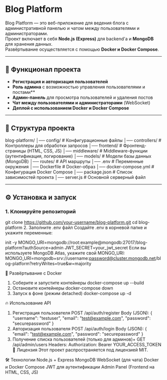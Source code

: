# Blog Platform

Blog Platform — это веб-приложение для ведения блога с административной панелью и чатом между пользователями и администраторами.  
Проект включает в себя **Node.js (Express)** для backend'а и **MongoDB** для хранения данных.  
Развёртывание осуществляется с помощью **Docker и Docker Compose**.

---

## 🚀 Функционал проекта

- **Регистрация и авторизация пользователей**
- **Роль админа** с возможностью управления пользователями и постами**
- **Админ-панель** для просмотра пользователей и удаления постов
- **Чат между пользователями и администраторами** (WebSocket)
- **Деплой с использованием Docker и Docker Compose**

---

## 📂 Структура проекта

blog-platform/ │── config/ # Конфигурационные файлы │── controllers/ # Контроллеры для обработки запросов │── frontend/ # Фронтенд-страницы (HTML, CSS, JS) │── middleware/ # Middleware-функции (аутентификация, логирование) │── models/ # Модели базы данных (MongoDB) │── routes/ # API маршруты │── .env # Переменные окружения │── Dockerfile # Docker-образ │── docker-compose.yml # Конфигурация Docker Compose │── package.json # Список зависимостей проекта │── server.js # Основной серверный файл


---

## ⚙️ Установка и запуск

### **1. Клонируйте репозиторий**
git clone https://github.com/your-username/blog-platform.git
cd blog-platform
2. Заполните .env файл
Создайте .env в корневой папке и укажите переменные:

init -y
MONGO_URI=mongodb://root:example@mongodb:27017/blog-platform?authSource=admin
JWT_SECRET=your_jwt_secret
Если вы используете MongoDB Atlas, укажите свой MONGO_URI: 
MONGO_URI=mongodb+srv://username:password@cluster.mongodb.net/blog-platform?retryWrites=true&w=majority

🐳 Развёртывание с Docker
1. Соберите и запустите контейнеры
docker-compose up --build
2. Остановите контейнеры
docker-compose down
3. Запуск в фоне (режим detached)
docker-compose up -d

🔥 Использование API
1. Регистрация пользователя
POST /api/auth/register
Body (JSON):
{
  "username": "testuser",
  "email": "test@example.com",
  "password": "securepassword"
}
2. Авторизация пользователя
POST /api/auth/login
Body (JSON):
{
  "email": "test@example.com",
  "password": "securepassword"
}
3. Получение списка пользователей (только для админов)+
GET /api/admin/users
Headers:
Authorization: Bearer YOUR_ACCESS_TOKEN
📜 Лицензия
Этот проект распространяется под лицензией MIT.

🛠 Технологии
Node.js + Express
MongoDB
WebSocket (для чата)
Docker и Docker Compose
JWT для аутентификации
Admin Panel (Frontend на HTML, CSS, JS)
